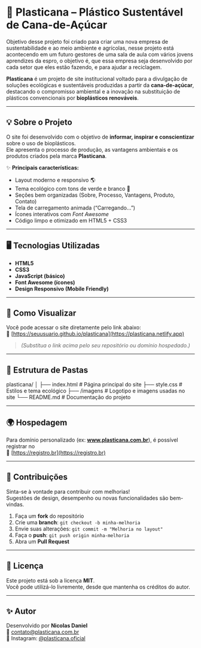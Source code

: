 # 🌿 Plasticana – Plástico Sustentável de Cana-de-Açúcar
Objetivo desse projeto foi criado para criar uma nova empresa de sustentabilidade e ao meio ambiente e agrícolas, nesse projeto está acontecendo em um futuro gestores de uma sala de aula com vários jovens aprendizes da espro, o objetivo é, que essa empresa seja desenvolvido por cada setor que eles estão fazendo, e para ajudar a reciclagem. 

**Plasticana** é um projeto de site institucional voltado para a divulgação de soluções ecológicas e sustentáveis produzidas a partir da **cana-de-açúcar**, destacando o compromisso ambiental e a inovação na substituição de plásticos convencionais por **bioplásticos renováveis**.

---

## 💡 Sobre o Projeto

O site foi desenvolvido com o objetivo de **informar, inspirar e conscientizar** sobre o uso de bioplásticos.  
Ele apresenta o processo de produção, as vantagens ambientais e os produtos criados pela marca **Plasticana**.

✨ **Principais características:**
- Layout moderno e responsivo 🌎  
- Tema ecológico com tons de verde e branco 🌿  
- Seções bem organizadas (Sobre, Processo, Vantagens, Produto, Contato)  
- Tela de carregamento animada (“Carregando...”)  
- Ícones interativos com *Font Awesome*  
- Código limpo e otimizado em HTML5 + CSS3  

---

## 🖥️ Tecnologias Utilizadas

- **HTML5**  
- **CSS3**  
- **JavaScript (básico)**  
- **Font Awesome (ícones)**  
- **Design Responsivo (Mobile Friendly)**  

---

## 🚀 Como Visualizar

Você pode acessar o site diretamente pelo link abaixo:  
🔗 [https://seuusuario.github.io/plasticana](https://plasticana.netlify.app)

> *(Substitua o link acima pelo seu repositório ou domínio hospedado.)*

---

## 📁 Estrutura de Pastas
plasticana/
│
├── index.html # Página principal do site
├── style.css # Estilos e tema ecológico
├── /imagens # Logotipo e imagens usadas no site
└── README.md # Documentação do projeto

---

## 🌍 Hospedagem

Para domínio personalizado (ex: **www.plasticana.com.br**), é possível registrar no  
🔗 [https://registro.br](https://registro.br)

---

## 🤝 Contribuições

Sinta-se à vontade para contribuir com melhorias!  
Sugestões de design, desempenho ou novas funcionalidades são bem-vindas.  

1. Faça um **fork** do repositório  
2. Crie uma **branch**: `git checkout -b minha-melhoria`  
3. Envie suas alterações: `git commit -m "Melhoria no layout"`  
4. Faça o **push**: `git push origin minha-melhoria`  
5. Abra um **Pull Request**

---

## 📄 Licença

Este projeto está sob a licença **MIT**.  
Você pode utilizá-lo livremente, desde que mantenha os créditos do autor.

---

## ✨ Autor

Desenvolvido por **Nicolas Daniel**  
📧 contato@plasticana.com.br  
📸 Instagram: [@plasticana.oficial](https://instagram.com/plasticana.oficial)



